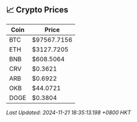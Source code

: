 ## 📈 Crypto Prices

| Coin | Price |
| ---- | ----- |
| BTC | $97567.7156 |
| ETH | $3127.7205 |
| BNB | $608.5064 |
| CRV | $0.3621 |
| ARB | $0.6922 |
| OKB | $44.0721 |
| DOGE | $0.3804 |

_Last Updated: 2024-11-21 18:35:13.198 +0800 HKT_